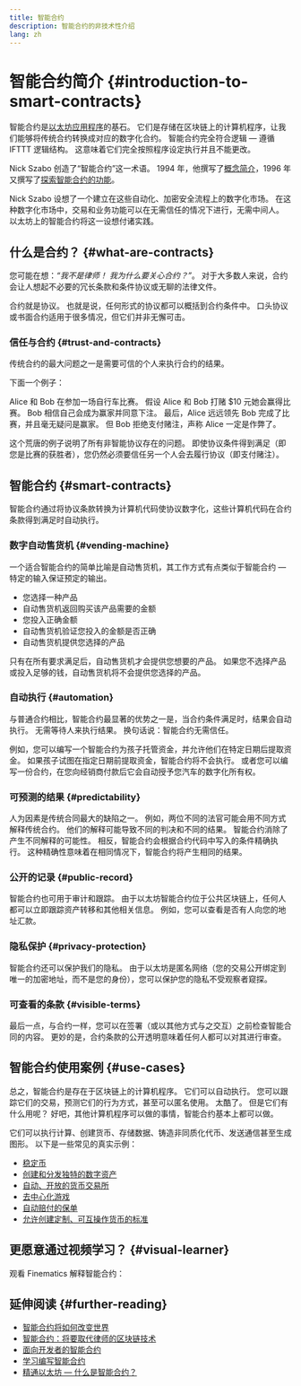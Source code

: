 ```yaml
---
title: 智能合约
description: 智能合约的非技术性介绍
lang: zh
---
```


# 智能合约简介 {#introduction-to-smart-contracts}

智能合约是[以太坊应用程序](/dapps/)的基石。 它们是存储在区块链上的计算机程序，让我们能够将传统合约转换成对应的数字化合约。 智能合约完全符合逻辑 — 遵循 IFTTT 逻辑结构。 这意味着它们完全按照程序设定执行并且不能更改。

Nick Szabo 创造了“智能合约”这一术语。 1994 年，他撰写了[概念简介](https://www.fon.hum.uva.nl/rob/Courses/InformationInSpeech/CDROM/Literature/LOTwinterschool2006/szabo.best.vwh.net/smart.contracts.html)，1996 年又撰写了[探索智能合约的功能](https://www.fon.hum.uva.nl/rob/Courses/InformationInSpeech/CDROM/Literature/LOTwinterschool2006/szabo.best.vwh.net/smart_contracts_2.html)。

Nick Szabo 设想了一个建立在这些自动化、加密安全流程上的数字化市场。 在这种数字化市场中，交易和业务功能可以在无需信任的情况下进行，无需中间人。 以太坊上的智能合约将这一设想付诸实践。

## 什么是合约？ {#what-are-contracts}

您可能在想：_“我不是律师！ 我为什么要关心合约？”_。 对于大多数人来说，合约会让人想起不必要的冗长条款和条件协议或无聊的法律文件。

合约就是协议。 也就是说，任何形式的协议都可以概括到合约条件中。 口头协议或书面合约适用于很多情况，但它们并非无懈可击。

### 信任与合约 {#trust-and-contracts}

传统合约的最大问题之一是需要可信的个人来执行合约的结果。

下面一个例子：

Alice 和 Bob 在参加一场自行车比赛。 假设 Alice 和 Bob 打赌 $10 元她会赢得比赛。 Bob 相信自己会成为赢家并同意下注。 最后，Alice 远远领先 Bob 完成了比赛，并且毫无疑问是赢家。 但 Bob 拒绝支付赌注，声称 Alice 一定是作弊了。

这个荒唐的例子说明了所有非智能协议存在的问题。 即使协议条件得到满足（即您是比赛的获胜者），您仍然必须要信任另一个人会去履行协议（即支付赌注）。

## 智能合约 {#smart-contracts}

智能合约通过将协议条款转换为计算机代码使协议数字化，这些计算机代码在合约条款得到满足时自动执行。

### 数字自动售货机 {#vending-machine}

一个适合智能合约的简单比喻是自动售货机，其工作方式有点类似于智能合约 — 特定的输入保证预定的输出。

- 您选择一种产品
- 自动售货机返回购买该产品需要的金额
- 您投入正确金额
- 自动售货机验证您投入的金额是否正确
- 自动售货机提供您选择的产品

只有在所有要求满足后，自动售货机才会提供您想要的产品。 如果您不选择产品或投入足够的钱，自动售货机将不会提供您选择的产品。

### 自动执行 {#automation}

与普通合约相比，智能合约最显著的优势之一是，当合约条件满足时，结果会自动执行。 无需等待人来执行结果。 换句话说：智能合约无需信任。

例如，您可以编写一个智能合约为孩子托管资金，并允许他们在特定日期后提取资金。 如果孩子试图在指定日期前提取资金，智能合约将不会执行。 或者您可以编写一份合约，在您向经销商付款后它会自动授予您汽车的数字化所有权。

### 可预测的结果 {#predictability}

人为因素是传统合同最大的缺陷之一。 例如，两位不同的法官可能会用不同方式解释传统合约。 他们的解释可能导致不同的判决和不同的结果。 智能合约消除了产生不同解释的可能性。 相反，智能合约会根据合约代码中写入的条件精确执行。 这种精确性意味着在相同情况下，智能合约将产生相同的结果。

### 公开的记录 {#public-record}

智能合约也可用于审计和跟踪。 由于以太坊智能合约位于公共区块链上，任何人都可以立即跟踪资产转移和其他相关信息。 例如，您可以查看是否有人向您的地址汇款。

### 隐私保护 {#privacy-protection}

智能合约还可以保护我们的隐私。 由于以太坊是匿名网络（您的交易公开绑定到唯一的加密地址，而不是您的身份），您可以保护您的隐私不受观察者窥探。

### 可查看的条款 {#visible-terms}

最后一点，与合约一样，您可以在签署（或以其他方式与之交互）之前检查智能合同的内容。 更妙的是，合约条款的公开透明意味着任何人都可以对其进行审查。

## 智能合约使用案例 {#use-cases}

总之，智能合约是存在于区块链上的计算机程序。 它们可以自动执行。 您可以跟踪它们的交易，预测它们的行为方式，甚至可以匿名使用。 太酷了。 但是它们有什么用呢？ 好吧，其他计算机程序可以做的事情，智能合约基本上都可以做。

它们可以执行计算、创建货币、存储数据、铸造非同质化代币、发送通信甚至生成图形。 以下是一些常见的真实示例：

- [稳定币](/stablecoins/)
- [创建和分发独特的数字资产](/nft/)
- [自动、开放的货币交易所](/get-eth/#dex)
- [去中心化游戏](/dapps/?category=gaming)
- [自动赔付的保单](https://etherisc.com/)
- [允许创建定制、可互操作货币的标准](/developers/docs/standards/tokens/)

## 更愿意通过视频学习？ {#visual-learner}

观看 Finematics 解释智能合约：

<YouTube id="pWGLtjG-F5c" />

## 延伸阅读 {#further-reading}

- [智能合约将如何改变世界](https://www.youtube.com/watch?v=pA6CGuXEKtQ)
- [智能合约：将要取代律师的区块链技术](https://blockgeeks.com/guides/smart-contracts/)
- [面向开发者的智能合约](/developers/docs/smart-contracts/)
- [学习编写智能合约](/developers/learning-tools/)
- [精通以太坊 — 什么是智能合约？](https://github.com/ethereumbook/ethereumbook/blob/develop/07smart-contracts-solidity.asciidoc#what-is-a-smart-contract)
